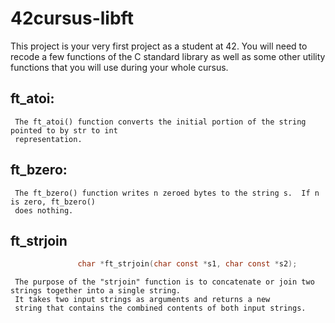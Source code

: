 # 42cursus-libft
This project is your very first project as a student at 42. You will need to recode a few functions of the C standard library as well as some other utility functions that you will use during your whole cursus.

## ft_atoi:
     The ft_atoi() function converts the initial portion of the string pointed to by str to int
     representation.

## ft_bzero:
     The ft_bzero() function writes n zeroed bytes to the string s.  If n is zero, ft_bzero()
     does nothing.

## ft_strjoin
```c
               char *ft_strjoin(char const *s1, char const *s2); 
```
     The purpose of the "strjoin" function is to concatenate or join two strings together into a single string.
     It takes two input strings as arguments and returns a new
     string that contains the combined contents of both input strings.
